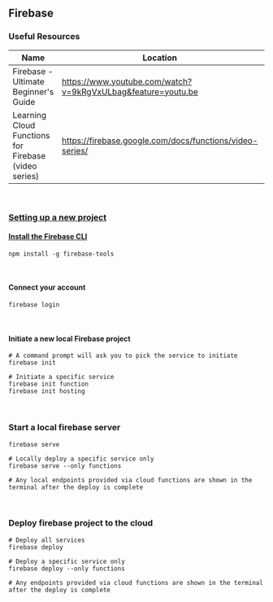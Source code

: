## Firebase

### Useful Resources
| Name | Location | Notes|
| --- | --- | --- |
| Firebase - Ultimate Beginner's Guide | https://www.youtube.com/watch?v=9kRgVxULbag&feature=youtu.be | *None* |
| Learning Cloud Functions for Firebase (video series) | https://firebase.google.com/docs/functions/video-series/ | *None* |

<br>

### [Setting up a new project](https://firebase.google.com/docs/cli/)
#### [Install the Firebase CLI](https://github.com/firebase/firebase-tools) 
```shell
npm install -g firebase-tools
```

<br>

#### Connect your account
```shell
firebase login
```

<br>

#### Initiate a new local Firebase project
```shell
# A command prompt will ask you to pick the service to initiate
firebase init

# Initiate a specific service
firebase init function
firebase init hosting
```

<br>

### Start a local firebase server
```shell
firebase serve

# Locally deploy a specific service only
firebase serve --only functions

# Any local endpoints provided via cloud functions are shown in the terminal after the deploy is complete
```

<br>

### Deploy firebase project to the cloud
```shell
# Deploy all services
firebase deploy

# Deploy a specific service only
firebase deploy --only functions

# Any endpoints provided via cloud functions are shown in the terminal after the deploy is complete
```

<br>
